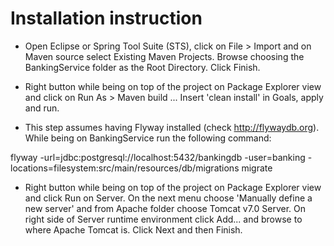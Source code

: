 # Installation instruction

- Open Eclipse or Spring Tool Suite (STS), click on File > Import and on Maven source select Existing Maven Projects. Browse choosing the BankingService folder as the Root Directory. Click Finish.

- Right button while being on top of the project on Package Explorer view and click on Run As > Maven build ... Insert 'clean install' in Goals, apply and run.

- This step assumes having Flyway installed (check http://flywaydb.org). While being on BankingService run the following command:

flyway -url=jdbc:postgresql://localhost:5432/bankingdb -user=banking -locations=filesystem:src/main/resources/db/migrations migrate

- Right button while being on top of the project on Package Explorer view and click Run on Server. On the next menu choose 'Manually define a new server' and from Apache folder choose Tomcat v7.0 Server. On right side of Server runtime environment click Add... and browse to where Apache Tomcat is. Click Next and then Finish.
